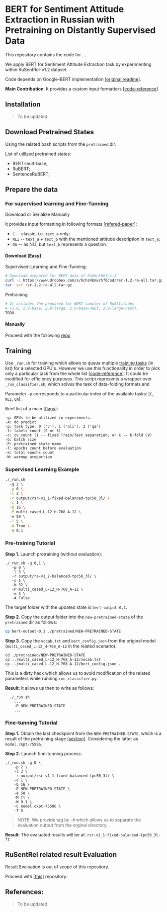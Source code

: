 # BERT for Sentiment Attitude Extraction in Russian with Pretraining on Distantly Supervised Data

This repository contains the code for ...

We apply BERT for Sentiment Attitude Extraction task by experimenting within RuSentRel-v1.2 dataset.

Code depends on Google-BERT implementation [[original readme]](README-BERT.md).

**Main Contribution**: It provides a custom input formatters [[code-reference]](https://github.com/nicolay-r/bert-for-attitude-extraction-with-ds/blob/abert-release/sae/processors.py)

## Installation

> To be updated.

## Download Pretrained States

Using the related bash scripts from the `pretrained` dir.

List of utilized pretrained states:
* BERT-mult-base;
* RuBERT;
* SentenceRuBERT;

## Prepare the data

### For supervised learning and Fine-Tunning

Download or Serialize Manually

It provides input formatting in following formats [[refered-paper]]():
* `C` -- classic, i.e. `text_a` only;
* `NLI` -- `text_a` + `text_b` with the mentioned attitude description in `text_a`;
* `QA` -- as NLI, but `text_b` represents a question.

#### Download [Easy]

Supervised-Learning and Fine-Tunning:
```sh
# Download prepared for BERT data of RuSentRel-1.2
curl -L https://www.dropbox.com/s/bchz4bmvr5f6cod/rsr-1.2-ra-all.tar.gz?dl=1
tar -xvf rsr-1.2-ra-all.tar.gz
```
Pretraining:
```sh
# It includes the prepared for BERT samples of RuAttitudes 
# (1.0, 2.0-base, 2.0-large, 2.0-base-neut, 2.0-large-neut).
TODO.
```

#### Manually

Proceed with the following [repo](https://github.com/nicolay-r/language-model-utils-for-attitude-extraction)


## Training

Use `_run.sh` for training which allows to queue multiple 
[training tasks](https://github.com/nicolay-r/bert-for-attitude-extraction-with-ds/blob/abert-release/_training_tasks.sh)
(in list) for a selected GPU's.
However we use this functionality in order to pick only a particular task from the whole list 
[[code-reference]](https://github.com/nicolay-r/bert-for-attitude-extraction-with-ds/blob/fd1331d8caad63681cacc713678f7fc429f8c180/_run.sh#L126).
It could be modified for efficiency purposes.
This script represents a wrapper over `_run_classifier.sh`, which solves the task of data-folding formats and  

Parameter `-p` corresponds to a particular index of the available tasks: [`C`, `NLI`, `QA`].

Brief list of a main 
[[flags]](https://github.com/nicolay-r/bert-for-attitude-extraction-with-ds/blob/abert-release/_run.sh): 
```
-g: GPUs to be utilized in experiments.
-A: do predict
-p: task type: 0 ('c'), 1 ('nli'), 2 ('qa')
-l: labels count (2 or 3)
-c: cv_count (1 -- fixed Train/Test separation, or k -- k-fold CV)
-b: batch size
-P: pretrained state name
-T: epochs count before evaluation
-e: total epochs count
-W: warmup proportion
```

### Supervised Learning Example

```sh
./_run.sh 
  -g 2 \
  -p 0 \
  -l 3 \
  -r output/rsr-v1_1-fixed-balanced-tpc50_3l/ \
  -c 1 \
  -b 16 \
  -P multi_cased_L-12_H-768_A-12 \ 
  -e 50 \
  -T 5 \
  -A True \
  -W 0.1
```

### Pre-training Tutorial

**Step 1.** Launch pretraining (without evaluation):
```
./_run.sh -g 0,1 \
   -p 0 \
   -l 3 \
   -r output/ra-v1_2-balanced-tpc50_3l/ \
   -c 1 \
   -b 32 \
   -P multi_cased_L-12_H-768_A-12 \
   -e 5 \
   -A False
```
The target folder with the updated state is `bert-output-0,1`.

**Step 2**. Copy the output folder into the `new-pretrained-state` of the `pretrained` dir as follows:
```sh
cp bert-output-0,1 ./pretrained/NEW-PRETRAINED-STATE
```

**Step 3**. Copy the `vocab.txt` and `bert_config.json` from the original model (`multi_cased_L-12_H-768_A-12` in the related scenario).
```
cd ./pretrained/NEW-PRETRAINED-STATE
cp ../multi_cased_L-12_H-768_A-12/vocab.txt .
cp ../multi_cased_L-12_H-768_A-12/bert_config.json .
``` 
This is a dirty hack which allows us to avoid modification of the related parameters while running `run_classifier.py`.

**Result:** it allows us then to write as follows:
```
  ./_run.sh 
    ...
    -P NEW-PRETRAINED-STATE
    ...
```

### Fine-tunning Tutorial
**Step 1.** Obtain the last checkpoint from the `NEW-PRETRAINED-STATE`, which is a result of the pretraining stage [[section]](#pre-training-tutorial).
Considering the latter as `model.ckpt-75596`.

**Step 2.** Launch fine-tunning process:
```
./_run.sh -g 0 \
	-p 2 \
	-l 3 \
	-r output/rsr-v1_1-fixed-balanced-tpc50_3l/ \
	-c 1 \
	-b 16 \
	-P NEW-PRETRAINED-STATE \
	-e 50 \
	-M ft \
	-W 0.1 \
	-C model.ckpt-75596 \
	-T 5
```
> NOTE: We provide tag by `-M` which allows us to separate the evaluation output from the orginal directory.

**Result**: The evaluated results will be at: `rsr-v1_1-fixed-balanced-tpc50_3l-ft`

## RuSentRel related result Evaluation 

Result Evaluation is out of scope of this repository.

Proceed with [[this]](https://github.com/nicolay-r/language-model-utils-for-attitude-extraction) repository.

## References:

> To be updated.
